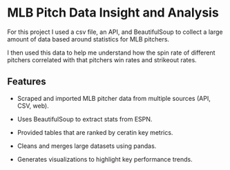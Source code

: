 # MLB Pitch Data Insight and Analysis

For this project I used a csv file, an API, and BeautifulSoup to collect a large amount of data based around statistics for MLB pitchers.

I then used this data to help me understand how the spin rate of different pitchers correlated with that pitchers win rates and strikeout rates.

## Features

- Scraped and imported MLB pitcher data from multiple sources (API, CSV, web).
  
- Uses BeautifulSoup to extract stats from ESPN.
  
- Provided tables that are ranked by ceratin key metrics.
  
- Cleans and merges large datasets using pandas.
  
- Generates visualizations to highlight key performance trends.
